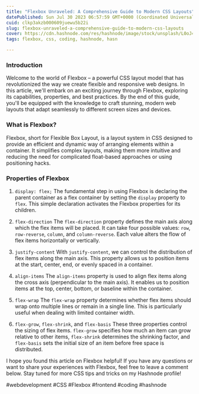 ```yaml
---
title: "Flexbox Unraveled: A Comprehensive Guide to Modern CSS Layouts"
datePublished: Sun Jul 30 2023 06:57:59 GMT+0000 (Coordinated Universal Time)
cuid: clkp3akzb000609juewu5b22i
slug: flexbox-unraveled-a-comprehensive-guide-to-modern-css-layouts
cover: https://cdn.hashnode.com/res/hashnode/image/stock/unsplash/L0oJ4Dlfyuo/upload/b88ac790db19e7f5397f4c4141444ce0.jpeg
tags: flexbox, css, coding, hashnode, hasn

---
```


### Introduction

Welcome to the world of Flexbox – a powerful CSS layout model that has revolutionized the way we create flexible and responsive web designs. In this article, we'll embark on an exciting journey through Flexbox, exploring its capabilities, properties, and best practices. By the end of this guide, you'll be equipped with the knowledge to craft stunning, modern web layouts that adapt seamlessly to different screen sizes and devices.

### What is Flexbox?

Flexbox, short for Flexible Box Layout, is a layout system in CSS designed to provide an efficient and dynamic way of arranging elements within a container. It simplifies complex layouts, making them more intuitive and reducing the need for complicated float-based approaches or using positioning hacks.

### Properties of Flexbox

1. `display: flex;` The fundamental step in using Flexbox is declaring the parent container as a flex container by setting the `display` property to `flex`. This simple declaration activates the Flexbox properties for its children.
    
2. `flex-direction` The `flex-direction` property defines the main axis along which the flex items will be placed. It can take four possible values: `row`, `row-reverse`, `column`, and `column-reverse`. Each value alters the flow of flex items horizontally or vertically.
    
3. `justify-content` With `justify-content`, we can control the distribution of flex items along the main axis. This property allows us to position items at the start, center, end, or evenly spaced in a container.
    
4. `align-items` The `align-items` property is used to align flex items along the cross axis (perpendicular to the main axis). It enables us to position items at the top, center, bottom, or baseline within the container.
    
5. `flex-wrap` The `flex-wrap` property determines whether flex items should wrap onto multiple lines or remain in a single line. This is particularly useful when dealing with limited container width.
    
6. `flex-grow`, `flex-shrink`, and `flex-basis` These three properties control the sizing of flex items. `flex-grow` specifies how much an item can grow relative to other items, `flex-shrink` determines the shrinking factor, and `flex-basis` sets the initial size of an item before free space is distributed.
    

I hope you found this article on Flexbox helpful! If you have any questions or want to share your experiences with Flexbox, feel free to leave a comment below. Stay tuned for more CSS tips and tricks on my Hashnode profile!

#webdevelopment #CSS #Flexbox #frontend #coding #hashnode
